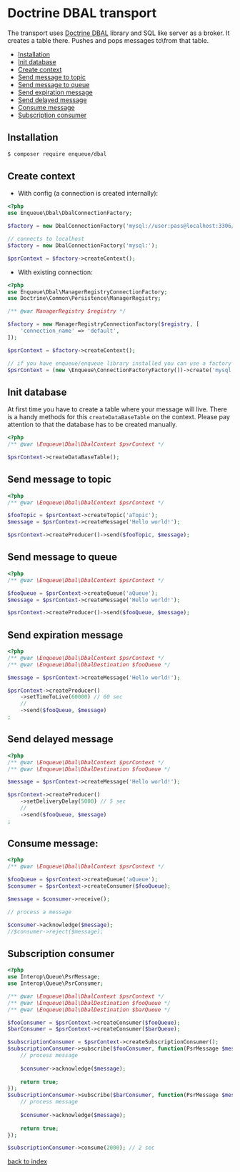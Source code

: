 # Doctrine DBAL transport

The transport uses [Doctrine DBAL](http://docs.doctrine-project.org/projects/doctrine-dbal/en/latest/) library and SQL like server as a broker. 
It creates a table there. Pushes and pops messages to\from that table. 

* [Installation](#installation)
* [Init database](#init-database)
* [Create context](#create-context)
* [Send message to topic](#send-message-to-topic)
* [Send message to queue](#send-message-to-queue)
* [Send expiration message](#send-expiration-message)
* [Send delayed message](#send-delayed-message)
* [Consume message](#consume-message)
* [Subscription consumer](#subscription-consumer)

## Installation

```bash
$ composer require enqueue/dbal
```

## Create context

* With config (a connection is created internally):

```php
<?php
use Enqueue\Dbal\DbalConnectionFactory;

$factory = new DbalConnectionFactory('mysql://user:pass@localhost:3306/mqdev');

// connects to localhost
$factory = new DbalConnectionFactory('mysql:');

$psrContext = $factory->createContext();
```

* With existing connection:

```php
<?php
use Enqueue\Dbal\ManagerRegistryConnectionFactory;
use Doctrine\Common\Persistence\ManagerRegistry;

/** @var ManagerRegistry $registry */

$factory = new ManagerRegistryConnectionFactory($registry, [
    'connection_name' => 'default',
]);

$psrContext = $factory->createContext();

// if you have enqueue/enqueue library installed you can use a factory to build context from DSN 
$psrContext = (new \Enqueue\ConnectionFactoryFactory())->create('mysql:')->createContext();
```

## Init database

At first time you have to create a table where your message will live. There is a handy methods for this `createDataBaseTable` on the context.
Please pay attention to that the database has to be created manually.

```php
<?php
/** @var \Enqueue\Dbal\DbalContext $psrContext */

$psrContext->createDataBaseTable();
```

## Send message to topic

```php
<?php
/** @var \Enqueue\Dbal\DbalContext $psrContext */

$fooTopic = $psrContext->createTopic('aTopic');
$message = $psrContext->createMessage('Hello world!');

$psrContext->createProducer()->send($fooTopic, $message);
```

## Send message to queue 

```php
<?php
/** @var \Enqueue\Dbal\DbalContext $psrContext */

$fooQueue = $psrContext->createQueue('aQueue');
$message = $psrContext->createMessage('Hello world!');

$psrContext->createProducer()->send($fooQueue, $message);
```

## Send expiration message

```php
<?php
/** @var \Enqueue\Dbal\DbalContext $psrContext */
/** @var \Enqueue\Dbal\DbalDestination $fooQueue */

$message = $psrContext->createMessage('Hello world!');

$psrContext->createProducer()
    ->setTimeToLive(60000) // 60 sec
    // 
    ->send($fooQueue, $message)
;
```

## Send delayed message

```php
<?php
/** @var \Enqueue\Dbal\DbalContext $psrContext */
/** @var \Enqueue\Dbal\DbalDestination $fooQueue */

$message = $psrContext->createMessage('Hello world!');

$psrContext->createProducer()
    ->setDeliveryDelay(5000) // 5 sec
    // 
    ->send($fooQueue, $message)
;
````

## Consume message:

```php
<?php
/** @var \Enqueue\Dbal\DbalContext $psrContext */

$fooQueue = $psrContext->createQueue('aQueue');
$consumer = $psrContext->createConsumer($fooQueue);

$message = $consumer->receive();

// process a message

$consumer->acknowledge($message);
//$consumer->reject($message);
```

## Subscription consumer

```php
<?php
use Interop\Queue\PsrMessage;
use Interop\Queue\PsrConsumer;

/** @var \Enqueue\Dbal\DbalContext $psrContext */
/** @var \Enqueue\Dbal\DbalDestination $fooQueue */
/** @var \Enqueue\Dbal\DbalDestination $barQueue */

$fooConsumer = $psrContext->createConsumer($fooQueue);
$barConsumer = $psrContext->createConsumer($barQueue);

$subscriptionConsumer = $psrContext->createSubscriptionConsumer();
$subscriptionConsumer->subscribe($fooConsumer, function(PsrMessage $message, PsrConsumer $consumer) {
    // process message
    
    $consumer->acknowledge($message);
    
    return true;
});
$subscriptionConsumer->subscribe($barConsumer, function(PsrMessage $message, PsrConsumer $consumer) {
    // process message
    
    $consumer->acknowledge($message);
    
    return true;
});

$subscriptionConsumer->consume(2000); // 2 sec
```

[back to index](../index.md)